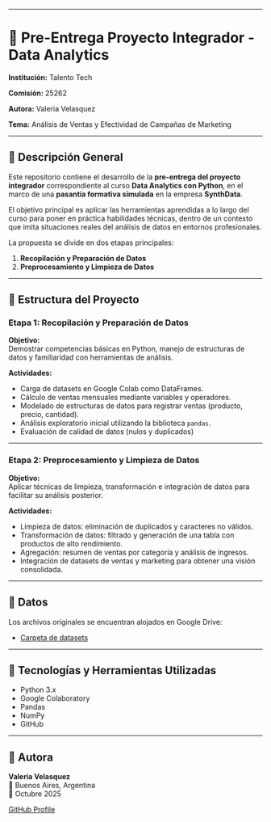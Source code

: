 ___
# 🚀 Pre-Entrega Proyecto Integrador - Data Analytics

**Institución:** Talento Tech 

**Comisión:** 25262  

**Autora:** Valeria Velasquez  

**Tema:** Análisis de Ventas y Efectividad de Campañas de Marketing 

---
## 📌 Descripción General

Este repositorio contiene el desarrollo de la **pre-entrega del proyecto integrador** correspondiente al curso **Data Analytics con Python**, en el marco de una **pasantía formativa simulada** en la empresa **SynthData**.

El objetivo principal es aplicar las herramientas aprendidas a lo largo del curso para poner en práctica habilidades técnicas, dentro de un contexto que imita situaciones reales del análisis de datos en entornos profesionales.

La propuesta se divide en dos etapas principales:

1. **Recopilación y Preparación de Datos**  
2. **Preprocesamiento y Limpieza de Datos**

---

## 🧱 Estructura del Proyecto

### Etapa 1: Recopilación y Preparación de Datos  

**Objetivo:**  
Demostrar competencias básicas en Python, manejo de estructuras de datos y familiaridad con herramientas de análisis.

**Actividades:**
- Carga de datasets en Google Colab como DataFrames.
- Cálculo de ventas mensuales mediante variables y operadores.
- Modelado de estructuras de datos para registrar ventas (producto, precio, cantidad).
- Análisis exploratorio inicial utilizando la biblioteca `pandas`.
- Evaluación de calidad de datos (nulos y duplicados)
  
---

### Etapa 2: Preprocesamiento y Limpieza de Datos  

**Objetivo:**  
Aplicar técnicas de limpieza, transformación e integración de datos para facilitar su análisis posterior.

**Actividades:**
- Limpieza de datos: eliminación de duplicados y caracteres no válidos.
- Transformación de datos: filtrado y generación de una tabla con productos de alto rendimiento.
- Agregación: resumen de ventas por categoría y análisis de ingresos.
- Integración de datasets de ventas y marketing para obtener una visión consolidada.
  
---
## 📁 Datos

Los archivos originales se encuentran alojados en Google Drive:

- [Carpeta de datasets](https://drive.google.com/drive/folders/1vZkdvYDoPgoEDDo7NQpUn-CLBcaF9u-8?usp=drive_link)
---
## 🧠 Tecnologías y Herramientas Utilizadas

- Python 3.x  
- Google Colaboratory  
- Pandas  
- NumPy  
- GitHub  

---

## 📝 Autora

**Valeria Velasquez**  
📍 Buenos Aires, Argentina  
📅 Octubre 2025

[GitHub Profile](https://github.com/Velasquez-Valeria)

